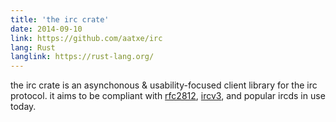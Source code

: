 ```yaml
---
title: 'the irc crate'
date: 2014-09-10
link: https://github.com/aatxe/irc
lang: Rust
langlink: https://rust-lang.org/
---
```


the irc crate is an asynchonous & usability-focused client library for the irc protocol. it aims to be compliant with
[rfc2812](http://datatracker.ietf.org/doc/html/rfc2812), [ircv3](https://ircv3.net/), and popular ircds in use today.

